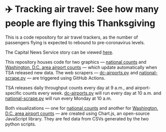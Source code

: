 # ✈️ Tracking air travel: See how many people are flying this Thanksgiving

This is a code repository for air travel trackers, as the number of passengers flying is expected to rebound to pre-coronavirus levels.

The Capital News Service story can be viewed [here](https://cnsmaryland.org/2021/11/18/tracking-air-travel-see-how-many-people-are-flying-this-thanksgiving/).

This repository houses code for two graphics — [national counts](https://aadittambe.github.io/thanksgiving-travel/national-viz) and [Washington, D.C. area airport counts](https://aadittambe.github.io/thanksgiving-travel/dc-viz) — which update automatically when TSA released new data. The web scrapers — [dc-airports.py](/dc-airports.py) and [national-scrape.py](/national-scrape.py) — are triggered using GitHub Actions.

TSA releases daily throughput counts every day at 9 a.m., and airport-specific counts every week. [dc-airports.py](/dc-airports.py) will run every day at 10 a.m. and [national-scrape.py](/national-scrape.py) will run every Monday at 10 a.m.

Both visualizations — one for [national counts](https://aadittambe.github.io/thanksgiving-travel/national-viz) and another for [Washington, D.C. area airport counts](https://aadittambe.github.io/thanksgiving-travel/dc-viz) — are created using Chart.js, an open-source JavaScript library. They are fed data from CSVs generated by the two python scripts.